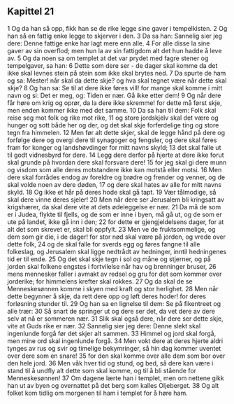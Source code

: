 ## Kapittel 21

1 Og da han så opp, fikk han se de rike legge sine gaver i tempelkisten.
2 Og han så en fattig enke legge to skjerver i den.
3 Da sa han: Sannelig sier jeg dere: Denne fattige enke har lagt mere enn alle.
4 For alle disse la sine gaver av sin overflod; men hun la av sin fattigdom alt det hun hadde å leve av.
5 Og da noen sa om templet at det var prydet med fagre stener og tempelgaver, sa han:
6 Dette som dere ser - de dager skal komme da det ikke skal levnes stein på stein som ikke skal brytes ned.
7 Da spurte de ham og sa: Mester! når skal da dette skje? og hva skal tegnet være når dette skal skje?
8 Og han sa: Se til at dere ikke føres vill! for mange skal komme i mitt navn og si: Det er meg, og: Tiden er nær. Gå ikke etter dem!
9 Og når dere får høre om krig og oprør, da la dere ikke skremme! for dette må først skje, men enden kommer ikke med det samme.
10 Da sa han til dem: Folk skal reise seg mot folk og rike mot rike,
11 og store jordskjelv skal det være og hunger og sott både her og der, og det skal skje forferdelige ting og store tegn fra himmelen.
12 Men før alt dette skjer, skal de legge hånd på dere og forfølge dere og overgi dere til synagoger og fengsler, og dere skal føres fram for konger og landshøvdinger for mitt navns skyld;
13 det skal falle ut til godt vidnesbyrd for dere.
14 Legg dere derfor på hjerte at dere ikke forut skal grunde på hvordan dere skal forsvare dere!
15 for jeg skal gi dere munn og visdom som alle deres motstandere ikke kan motstå eller motsi.
16 Men dere skal forrådes endog av foreldre og brødre og frender og venner, og de skal volde noen av dere døden,
17 og dere skal hates av alle for mitt navns skyld.
18 Og ikke et hår på deres hode skal gå tapt.
19 Vær tålmodige, så skal dere vinne deres sjeler!
20 Men når dere ser Jerusalem bli kringsatt av krigshærer, da skal dere vite at dets ødeleggelse er nær.
21 Da må de som er i Judea, flykte til fjells, og de som er inne i byen, må gå ut, og de som er ute på landet, ikke gå inn i den;
22 for dette er gjengjeldelsens dager, for at alt det som skrevet er, skal bli oppfylt.
23 Men ve de fruktsommelige, og dem som gir die, i de dager! for stor nød skal være på jorden, og vrede over dette folk,
24 og de skal falle for sverds egg og føres fangne til alle folkeslag, og Jerusalem skal ligge nedtrådt av hedninger, inntil hedningenes tid er til ende.
25 Og det skal skje tegn i sol og måne og stjerner, og på jorden skal folkene engstes i fortvilelse når hav og brenninger bruser,
26 mens mennesker faller i avmakt av redsel og gru for det som kommer over jorderike; for himmelens krefter skal rokkes.
27 Og da skal de se Menneskesønnen komme i skyen med kraft og stor herlighet.
28 Men når dette begynner å skje, da rett dere opp og løft deres hoder! for deres forløsning stunder til.
29 Og han sa en lignelse til dem: Se på fikentreet og alle trær:
30 Så snart de springer ut og dere ser det, da vet dere av dere selv at nå er sommeren nær.
31 Slik skal også dere, når dere ser dette skje, vite at Guds rike er nær.
32 Sannelig sier jeg dere: Denne slekt skal ingenlunde forgå før det skjer alt sammen.
33 Himmel og jord skal forgå, men mine ord skal ingenlunde forgå.
34 Men vokt dere at deres hjerte aldri tynges av rus og svir og timelige bekymringer, så hin dag kommer uventet over dere som en snare!
35 for den skal komme over alle dem som bor over den hele jord.
36 Men våk hver tid og stund, og bed, så dere kan være i stand til å undfly alt dette som skal komme, og til å bli stående for Menneskesønnen!
37 Om dagene lærte han i templet, men om nettene gikk han ut av byen og overnattet på det berg som kalles Oljeberget.
38 Og alt folket kom tidlig om morgenen til ham i templet for å høre ham.
